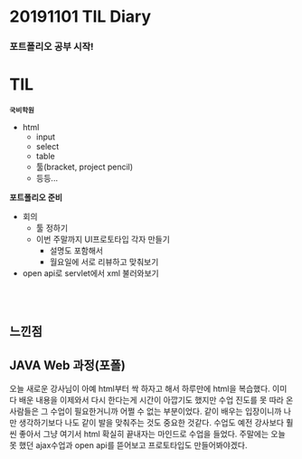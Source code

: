 # 20191101 TIL Diary

 ### 포트폴리오 공부 시작!

# **TIL** <br>
**`국비학원`**
- html
  - input
  - select
  - table
  - 툴(bracket, project pencil)
  - 등등...

**포트폴리오 준비**
- 회의
   - 툴 정하기
   - 이번 주말까지 UI프로토타입 각자 만들기
       - 설명도 포함해서
       - 월요일에 서로 리뷰하고 맞춰보기
- open api로 servlet에서 xml 불러와보기

<br><br>
 
## **느낀점** <br>
## JAVA Web 과정(포폴)
오늘 새로운 강사님이 아예 html부터 싹 하자고 해서 하루만에 html을 복습했다. 이미 다 배운 내용을 이제와서 다시 한다는게 시간이 아깝기도 했지만 수업 진도를 못 따라 온 사람들은 그 수업이 필요한거니까 어쩔 수 없는 부분이었다. 같이 배우는 입장이니까 나만 생각하기보다 나도 같이 발을 맞춰주는 것도 중요한 것같다. 수업도 예전 강사보다 훨씬 좋아서 그냥 여기서 html 확실히 끝내자는 마인드로 수업을 들었다. 주말에는 오늘 못 했던 ajax수업과 open api를 뜯어보고 프로토타입도 만들어봐야겠다. 